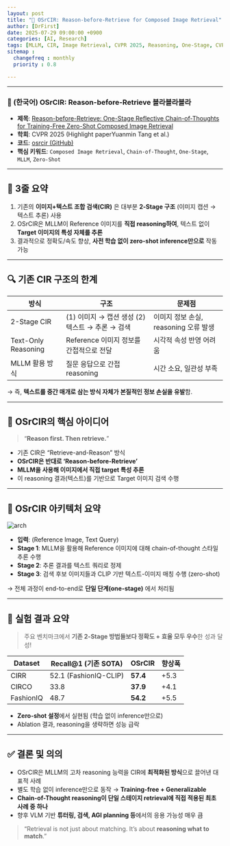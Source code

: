 ```yaml
---
layout: post
title: "🧠 OSrCIR: Reason-before-Retrieve for Composed Image Retrieval"
author: [DrFirst]
date: 2025-07-29 09:00:00 +0900
categories: [AI, Research]
tags: [MLLM, CIR, Image Retrieval, CVPR 2025, Reasoning, One-Stage, CVPR, CVPR 2025 ]
sitemap :
  changefreq : monthly
  priority : 0.8

---
```


---


### 🧠 (한국어) OSrCIR: Reason-before-Retrieve 블라블라블라

- **제목**: [Reason-before-Retrieve: One-Stage Reflective Chain-of-Thoughts for Training-Free Zero-Shot Composed Image Retrieval](https://arxiv.org/pdf/2412.11077)  
- **학회**: CVPR 2025 (Highlight paperYuanmin Tang et al.)  
- **코드**: [osrcir (GitHub)](https://github.com/Pter61/osrcir)  
- **핵심 키워드**: `Composed Image Retrieval`, `Chain-of-Thought`, `One-Stage`, `MLLM`, `Zero-Shot`

---

## 📌 3줄 요약

1. 기존의 **이미지+텍스트 조합 검색(CIR)** 은 대부분 **2-Stage 구조** (이미지 캡션 → 텍스트 추론) 사용  
2. OSrCIR은 MLLM이 Reference 이미지를 **직접 reasoning하여**, 텍스트 없이 **Target 이미지의 특성 자체를 추론**  
3. 결과적으로 정확도/속도 향상, **사전 학습 없이 zero-shot inference만으로** 작동 가능

---

## 🔍 기존 CIR 구조의 한계

| 방식 | 구조 | 문제점 |
|------|------|--------|
| 2-Stage CIR | (1) 이미지 → 캡션 생성 (2) 텍스트 → 추론 → 검색 | 이미지 정보 손실, reasoning 오류 발생 |
| Text-Only Reasoning | Reference 이미지 정보를 간접적으로 전달 | 시각적 속성 반영 어려움 |
| MLLM 활용 방식 | 질문 응답으로 간접 reasoning | 시간 소요, 일관성 부족 |

→ 즉, **텍스트를 중간 매개로 삼는 방식 자체가 본질적인 정보 손실을 유발**함.

---

## 🌱 OSrCIR의 핵심 아이디어

> “**Reason first. Then retrieve.**”

- 기존 CIR은 “Retrieve-and-Reason” 방식  
- **OSrCIR은 반대로 ‘Reason-before-Retrieve’**  
- **MLLM을 사용해 이미지에서 직접 target 특성 추론**  
- 이 reasoning 결과(텍스트)를 기반으로 Target 이미지 검색 수행

---

## 🔧 OSrCIR 아키텍처 요약

![arch](https://github.com/OSoMeLab/osrcir/assets/osrcir_arch.png)

- **입력**: (Reference Image, Text Query)
- **Stage 1**: MLLM을 활용해 Reference 이미지에 대해 chain-of-thought 스타일 추론 수행  
- **Stage 2**: 추론 결과를 텍스트 쿼리로 정제
- **Stage 3**: 검색 후보 이미지들과 CLIP 기반 텍스트-이미지 매칭 수행 (zero-shot)

→ 전체 과정이 end-to-end로 **단일 단계(one-stage)** 에서 처리됨

---

## 🧪 실험 결과 요약

> 주요 벤치마크에서 **기존 2-Stage 방법들보다 정확도 + 효율 모두 우수**한 성과 달성!

| Dataset | Recall@1 (기존 SOTA) | OSrCIR | 향상폭 |
|---------|-----------------------|--------|--------|
| CIRR    | 52.1 (FashionIQ-CLIP) | **57.4** | +5.3   |
| CIRCO   | 33.8                 | **37.9** | +4.1   |
| FashionIQ | 48.7               | **54.2** | +5.5   |

- **Zero-shot 설정**에서 실현됨 (학습 없이 inference만으로)
- Ablation 결과, reasoning을 생략하면 성능 급락

---

## ✅ 결론 및 의의

- OSrCIR은 MLLM의 고차 reasoning 능력을 CIR에 **최적화된 방식**으로 끌어낸 대표적 사례  
- 별도 학습 없이 inference만으로 동작 → **Training-free + Generalizable**
- **Chain-of-Thought reasoning이 단일 스테이지 retrieval에 직접 적용된 최초 사례 중 하나**
- 향후 VLM 기반 **튜터링, 검색, AGI planning 등**에서의 응용 가능성 매우 큼

> “Retrieval is not just about matching. It’s about **reasoning what to match**.”